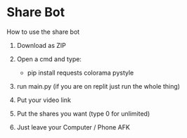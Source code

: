 # Share Bot

How to use the share bot

1. Download as ZIP
2. Open a cmd and type:

   - pip install requests colorama pystyle 

3. run main.py (if you are on replit just run the whole thing)
4. Put your video link
5. Put the shares you want (type 0 for unlimited)
6. Just leave your Computer / Phone AFK
